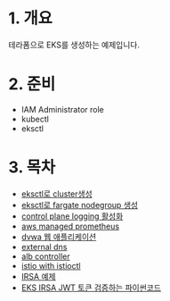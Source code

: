 # 1. 개요
테라폼으로 EKS를 생성하는 예제입니다.

# 2. 준비
* IAM Administrator role
* kubectl
* eksctl

# 3. 목차
* [eksctl로 cluster생성](./01_create_eks_cluster/)
* [eksctl로 fargate nodegroup 생성](./02_fargate_nodegroup/)
* [control plane logging 활성화](./03_eks_logging/)
* [aws managed prometheus](./aws_managed_prometheus/)
* [dvwa 웹 애플리케이션](./dvwa_webapp/)
* [external dns](./external_dns/)
* [alb controller](./alb_controller/)
* [istio with istioctl](./istio/)
* [IRSA 예제](./irsa)
* [EKS IRSA JWT 토큰 검증하는 파이썬코드](./irsa/jwt_validation)
